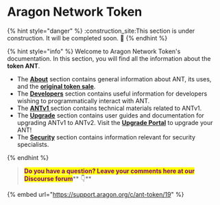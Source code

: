 # Aragon Network Token

{% hint style="danger" %}
:construction\_site:This section is under construction. It will be completed soon. :construction:
{% endhint %}

{% hint style="info" %}
Welcome to Aragon Network Token's documentation. In this section, you will find all the information about the **token ANT**.

* The [**About**](about-ant.md) section contains general information about ANT, its uses, and the [**original token sale**](historical-token-sale-information.md).
* The [**Developers**](../developers/) section contains useful information for developers wishing to programmatically interact with ANT.
* The [**ANTv1** ](../antv1/)section contains technical materials related to ANTv1.
* The [**Upgrade**](../upgrading-to-antv2/) section contains user guides and documentation for upgrading ANTv1 to ANTv2. Visit the [**Upgrade Portal**](https://upgrade.aragon.org/#/) to upgrade your ANT!
* The [**Security**](../security.md) section contains information relevant for security specialists.


{% endhint %}



> <mark style="color:purple;">**Do you have a question? Leave your comments here at our Discourse forum**</mark>** 👇**

{% embed url="https://support.aragon.org/c/ant-token/19" %}
